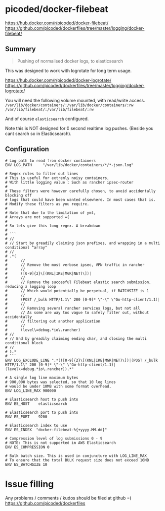 # picoded/docker-filebeat

https://hub.docker.com/r/picoded/docker-filebeat/
https://github.com/picoded/dockerfiles/tree/master/logging/docker-filebeat/

## Summary

> Pushing of normalised docker logs, to elasticsearch

This was designed to work with logrotate for long term usage.

https://hub.docker.com/r/picoded/docker-logrotate/  
https://github.com/picoded/dockerfiles/tree/master/logging/docker-logrotate/  

You will need the following volume mounted, with read/write access.  
`/var/lib/docker/containers/:/var/lib/docker/containers/:rw`  
`/var/lib/filebeat/:/var/lib/filebeat/:rw`  

And of course `elasticsearch` configured.

Note this is NOT designed for 0 second realtime log pushes.
(Beside you cant search so in Elasticsearch).

## Configuration

``` 
# Log path to read from docker containers
ENV LOG_PATH     "/var/lib/docker/containers/*/*-json.log"

# Regex rules to filter out lines
# This is useful for extremly noisy containers,
# With little logging value : Such as rancher ipsec-router
#
# These filters were however carefully chosen, to avoid accidentally blocking off
# logs that could have been wanted elsewhere. In most cases that is.
# Modify these filters as you require.
#
# Note that due to the limitation of yml,
# Arrays are not supported =(
#
# So lets give this long regex. A breakdown
#
# ```
# //
# // Start by greadily claiming json prefixes, and wrapping in a multi conditional "array"
# //
# .*(
#      //
#      // Remove the most verbose ipsec, VPN traffic in rancher
#      //
#      ([0-9]{2}\[(KNL|IKE|MGR|NET)\])|
#      //
#      // Remove the succesful Filebeat elastic search submission, reducing a logging loop
#      // Which would potentially be perpetual, if BATCHSIZE is 1
#      //
#      (POST /_bulk HTTP/1.1\" 200 [0-9]* \"-\" \"Go-http-client/1.1)|
#      //
#      // Removing several rancher services logs, but not all
#      // As some are way too vague to safely filter out, without accidentally 
#      // filtering out another application
#      //
#      (level\=debug.*io\.rancher)
# //
# // End by greadily claiming ending char, and closing the multi conditional block
# //
# ).*
# ```
ENV LOG_EXCLUDE_LINE ".*(([0-9]{2}\[(KNL|IKE|MGR|NET)\])|(POST /_bulk HTTP/1.1\" 200 [0-9]* \"-\" \"Go-http-client/1.1)|(level\=debug.*io\.rancher)).*"

# A single log line maximum bytes
# 900,000 bytes was selected, so that 10 log lines
# would be under 10MB with some format overhead.
ENV LOG_LINE_MAX 900000

# Elasticsearch host to push into
ENV ES_HOST    elasticsearch

# Elasticsearch port to push into
ENV ES_PORT    9200

# Elasticsearch index to use 
ENV ES_INDEX  "docker-filebeat-%{+yyyy.MM.dd}"

# Compression level of log submissions 0 - 9
# NOTE: This is not supported in AWS Elasticsearch
ENV ES_COMPRESSION 0

# Bulk batch size. This is used in conjuncture with LOG_LINE_MAX
# To ensure that the total BULK request size does not exceed 10MB
ENV ES_BATCHSIZE 10
```

# Issue filling

Any problems / comments / kudos should be filed at github =)
https://github.com/picoded/dockerfiles
